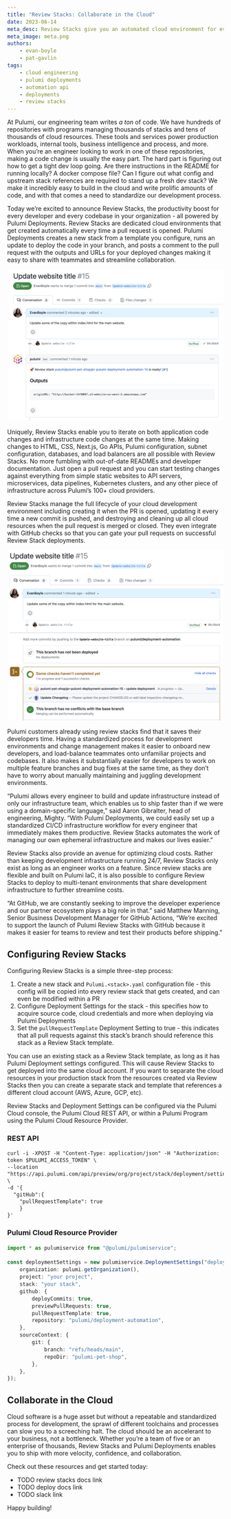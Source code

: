 ```yaml
---
title: "Review Stacks: Collaborate in the Cloud"
date: 2023-06-14
meta_desc: Review Stacks give you an automated cloud environment for every pull request so your team can ship faster, safer, and more collaboratively.
meta_image: meta.png
authors:
    - evan-boyle
    - pat-gavlin
tags:
    - cloud engineering
    - pulumi deployments
    - automation api
    - deployments
    - review stacks
---
```


At Pulumi, our engineering team writes *a ton* of code. We have hundreds of repositories with programs managing thousands of stacks and tens of thousands of cloud resources. These tools and services power production workloads, internal tools, business intelligence and process, and more. When you’re an engineer looking to work in one of these repositories, making a code change is usually the easy part. The hard part is figuring out how to get a tight dev loop going. Are there instructions in the README for running locally? A docker compose file? Can I figure out what config and upstream stack references are required to stand up a fresh dev stack? We make it incredibly easy to build in the cloud and write prolific amounts of code, and with that comes a need to standardize our development process.

Today we’re excited to announce Review Stacks, the productivity boost for every developer and every codebase in your organization - all powered by Pulumi Deployments. Review Stacks are dedicated cloud environments that get created automatically every time a pull request is opened. Pulumi Deployments creates a new stack from a template you configure, runs an update to deploy the code in your branch, and posts a comment to the pull request with the outputs and URLs for your deployed changes making it easy to share with teammates and streamline collaboration.

![Review Stacks Comment](comment.png)

Uniquely, Review Stacks enable you to iterate on both application code changes and infrastructure code changes at the same time. Making changes to HTML, CSS, Next.js, Go APIs, Pulumi configuration, subnet configuration, databases, and load balancers are all possible with Review Stacks. No more fumbling with out-of-date READMEs and developer documentation. Just open a pull request and you can start testing changes against everything from simple static websites to API servers, microservices, data pipelines, Kubernetes clusters, and any other piece of infrastructure across Pulumi’s 100+ cloud providers.

Review Stacks manage the full lifecycle of your cloud development environment including creating it when the PR is opened, updating it every time a new commit is pushed, and destroying and cleaning up all cloud resources when the pull request is merged or closed. They even integrate with GitHub checks so that you can gate your pull requests on successful Review Stack deployments.

![Pull Request Check Integration](check.png)

Pulumi customers already using review stacks find that it saves their developers time. Having a standardized process for development environments and change management makes it easier to onboard new developers, and load-balance teammates onto unfamiliar projects and codebases. It also makes it substantially easier for developers to work on multiple feature branches and bug fixes at the same time, as they don’t have to worry about manually maintaining and juggling development environments.

“Pulumi allows every engineer to build and update infrastructure instead of only our infrastructure team, which enables us to ship faster than if we were using a domain-specific language,” said Aaron Gibralter, head of engineering, Mighty. “With Pulumi Deployments, we could easily set up a standardized CI/CD infrastructure workflow for every engineer that immediately makes them productive. Review Stacks automates the work of managing our own ephemeral infrastructure and makes our lives easier.”

Review Stacks also provide an avenue for optimizing cloud costs. Rather than keeping development infrastructure running 24/7, Review Stacks only exist as long as an engineer works on a feature. Since review stacks are flexible and built on Pulumi IaC, it is also possible to configure Review Stacks to deploy to multi-tenant environments that share development infrastructure to further streamline costs.

“At GitHub, we are constantly seeking to improve the developer experience and our partner ecosystem plays a big role in that.” said Matthew Manning, Senior Business Development Manager for GitHub Actions, “We’re excited to support the launch of Pulumi Review Stacks with GitHub because it makes it easier for teams to review and test their products before shipping.”

## Configuring Review Stacks

Configuring Review Stacks is a simple three-step process:

1. Create a new stack and `Pulumi.<stack>.yaml` configuration file - this config will be copied into every review stack that gets created, and can even be modified within a PR
2. Configure Deployment Settings for the stack - this specifies how to acquire source code, cloud credentials and more when deploying via Pulumi Deployments
3. Set the `pullRequestTemplate` Deployment Setting to true - this indicates that all pull requests against this stack’s branch should reference this stack as a Review Stack template.

You can use an existing stack as a Review Stack template, as long as it has Pulumi Deployment settings configured. This will cause Review Stacks to get deployed into the same cloud account. If you want to separate the cloud resources in your production stack from the resources created via Review Stacks then you can create a separate stack and template that references a different cloud account (AWS, Azure, GCP, etc).

Review Stacks and Deployment Settings can be configured via the Pulumi Cloud console, the Pulumi Cloud REST API, or within a Pulumi Program using the Pulumi Cloud Resource Provider.

### REST API

```
curl -i -XPOST -H "Content-Type: application/json" -H "Authorization: token $PULUMI_ACCESS_TOKEN" \
--location "https://api.pulumi.com/api/preview/org/project/stack/deployment/settings" \
-d '{
  "gitHub":{
    "pullRequestTemplate": true
    }
}'
```

### Pulumi Cloud Resource Provider

```typescript
import * as pulumiservice from "@pulumi/pulumiservice";

const deploymentSettings = new pulumiservice.DeploymentSettings("deploymentSettings", {
	organization: pulumi.getOrganization(),
	project: "your project",
	stack: "your stack",
	github: {
		deployCommits: true,
		previewPullRequests: true,
		pullRequestTemplate: true,
		repository: "pulumi/deployment-automation",
	},
	sourceContext: {
		git: {
			branch: "refs/heads/main",
			repoDir: "pulumi-pet-shop",
		},
	},
});
```

## Collaborate in the Cloud

Cloud software is a huge asset but without a repeatable and standardized process for development, the sprawl of different toolchains and processes can slow you to a screeching halt. The cloud should be an accelerant to your business, not a bottleneck. Whether you’re a team of five or an enterprise of thousands, Review Stacks and Pulumi Deployments enables you to ship with more velocity, confidence, and collaboration.

Check out these resources and get started today:

- TODO review stacks docs link
- TODO deploy docs link
- TODO slack link

Happy building!
